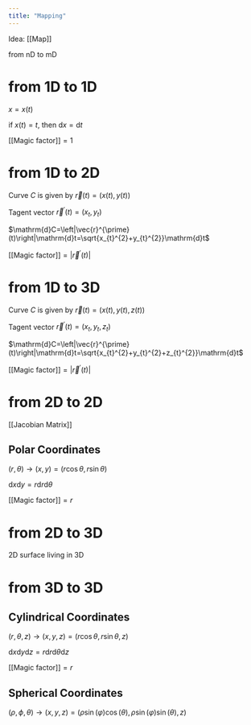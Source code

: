 ```yaml
---
title: "Mapping"
---
```

Idea: [[Map]]

from nD to mD
# from 1D to 1D
$x=x(t)$

if $x(t)=t$, then $\mathrm{d}x=\mathrm{d}t$

[[Magic factor]]$=1$
# from 1D to 2D
Curve $C$ is given by $\vec{r}(t)=(x(t), y(t))$

Tagent vector $\vec{r}^{\prime}(t)=(x_{t}, y_{t})$

$\mathrm{d}C=\left|\vec{r}^{\prime}(t)\right|\mathrm{d}t=\sqrt{x_{t}^{2}+y_{t}^{2}}\mathrm{d}t$

[[Magic factor]]$=\left|\vec{r}^{\prime}(t)\right|$
# from 1D to 3D
Curve $C$ is given by $\vec{r}(t)=(x(t), y(t), z(t))$

Tagent vector $\vec{r}^{\prime}(t)=(x_{t}, y_{t}, z_{t})$

$\mathrm{d}C=\left|\vec{r}^{\prime}(t)\right|\mathrm{d}t=\sqrt{x_{t}^{2}+y_{t}^{2}+z_{t}^{2}}\mathrm{d}t$

[[Magic factor]]$=\left|\vec{r}^{\prime}(t)\right|$
# from 2D to 2D
[[Jacobian Matrix]]

## Polar Coordinates

$(r,\theta)\rightarrow (x,y)=(r\cos{\theta}, r\sin{\theta})$

$\mathrm{d}x\mathrm{d}y=r\mathrm{d}r\mathrm{d}\theta$

[[Magic factor]]$=r$
# from 2D to 3D
2D surface living in 3D
# from 3D to 3D

## Cylindrical Coordinates

$(r,\theta, z)\rightarrow (x,y, z)=(r\cos{\theta}, r\sin{\theta}, z)$

$\mathrm{d}x\mathrm{d}y\mathrm{d}z=r\mathrm{d}r\mathrm{d}\theta\mathrm{d}z$

[[Magic factor]]$=r$
## Spherical Coordinates
$(\rho,\phi, \theta)\rightarrow (x,y, z)=(\rho \sin (\varphi) \cos (\theta), \rho \sin (\varphi) \sin (\theta), z)$
